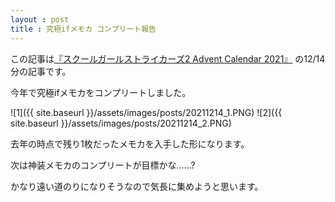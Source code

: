 ```yaml
---
layout : post
title : 究極ifメモカ コンプリート報告
---
```


この記事は[『スクールガールストライカーズ2 Advent Calendar 2021』](https://adventar.org/calendars/6322) の12/14分の記事です。

今年で究極ifメモカをコンプリートしました。

![1]({{ site.baseurl }}/assets/images/posts/20211214_1.PNG)
![2]({{ site.baseurl }}/assets/images/posts/20211214_2.PNG)

去年の時点で残り1枚だったメモカを入手した形になります。

次は神装メモカのコンプリートが目標かな……?

かなり遠い道のりになりそうなので気長に集めようと思います。
